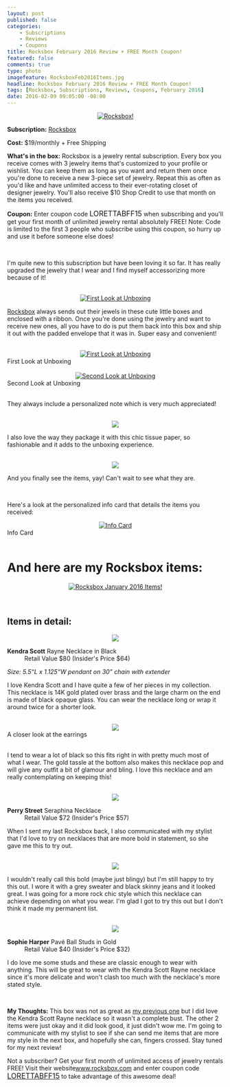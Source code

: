```yaml
---
layout: post
published: false
categories: 
    - Subscriptions
    - Reviews
    - Coupons
title: Rocksbox February 2016 Review + FREE Month Coupon!
featured: false
comments: true
type: photo
imagefeature: RocksboxFeb2016Items.jpg
headline: Rocksbox February 2016 Review + FREE Month Coupon!
tags: [Rocksbox, Subscriptions, Reviews, Coupons, February 2016]
date: 2016-02-09 09:05:00 -08:00
---
```


<center><a href="https://www.rocksbox.com" target="_blank">
<img src="/images/RocksboxFeb2016Package.jpg" border="0" style="border:none;max-width:100%;" alt="Rocksbox!" />
</a></center>

<p><b>Subscription:</b> <a href="https://www.rocksbox.com" target="_blank">Rocksbox</a></p>
<p><b>Cost:</b> $19/monthly + Free Shipping</p>
<p><b>What's in the box:</b> Rocksbox is a jewelry rental subscription. Every box you receive comes with 3 jewelry items that's customized to your profile or wishlist. You can keep them as long as you want and return them once you're done to receive a new 3-piece set of jewelry. Repeat this as often as you'd like and have unlimited access to their ever-rotating closet of designer jewelry. You'll also receive $10 Shop Credit to use that month on the items you received.</p>
<p><b>Coupon:</b> Enter coupon code <big>LORETTABFF15</big> when subscribing and you'll get your first month of unlimited jewelry rental absolutely FREE! Note: Code is limited to the first 3 people who subscribe using this coupon, so hurry up and use it before someone else does!</big></p>

<br>

<p>I'm quite new to this subscription but have been loving it so far. It has really upgraded the jewelry that I wear and I find myself accessorizing more because of it!</p>

<br>

<center><a href="https://www.rocksbox.com" target="_blank">
<img src="/images/RocksboxFeb2016Box.jpg" border="0" style="border:none;max-width:100%;" alt="First Look at Unboxing" />
</a></center>

<p><a href="https://www.rocksbox.com" target="_blank">Rocksbox</a> always sends out their jewels in these cute little boxes and enclosed with a ribbon. Once you're done using the jewelry and want to receive new ones, all you have to do is put them back into this box and ship it out with the padded envelope that it was in. Super easy and convenient!</p>

<br>

<center><a href="https://www.rocksbox.com" target="_blank">
<img src="/images/RocksboxFeb2016OpenBox.jpg" border="0" style="border:none;max-width:100%;" alt="First Look at Unboxing" />
</a></center>
<figcaption>First Look at Unboxing</figcaption>
<br>

<center><a href="https://www.rocksbox.com" target="_blank">
<img src="/images/RocksboxFeb2016OpenBox2.jpg" border="0" style="border:none;max-width:100%;" alt="Second Look at Unboxing" />
</a></center>
<figcaption>Second Look at Unboxing</figcaption>
<br>

<p>They always include a personalized note which is very much appreciated!</p>

<br>

<center><a href="https://www.rocksbox.com" target="_blank">
<img src="/images/RocksboxFeb2016OpenBox3.jpg" border="0" style="border:none;max-width:100%;" />
</a></center>
<p>I also love the way they package it with this chic tissue paper, so fashionable and it adds to the unboxing experience.</p>

<br>

<center><a href="https://www.rocksbox.com" target="_blank">
<img src="/images/RocksboxFeb2016OpenBox4.jpg" border="0" style="border:none;max-width:100%;" />
</a></center>
<p>And you finally see the items, yay! Can't wait to see what they are.</p>

<br>

<p>Here's a look at the personalized info card that details the items you received:</p>

<center><a href="https://www.rocksbox.com" target="_blank">
<img src="/images/RocksboxFeb2016Info.jpg" border="0" style="border:none;max-width:100%;" alt="Info Card" /></a></center>
<figcaption>Info Card</figcaption>
<br>

# And here are my Rocksbox items:

<p><center><a href="https://www.rocksbox.com" target="_blank">
<img src="/images/RocksboxFeb2016Items.jpg" border="0" style="border:none;max-width:100%;" alt="Rocksbox January 2016 Items!" /></a></center></p>
<br>

## Items in detail:

<center><a href="https://www.rocksbox.com" target="_blank">
<img src="/images/RocksboxFeb2016KendraScottRayneNecklace.jpg" border="0" style="border:none;max-width:100%;" />
</a></center>

<DL>
<DT><b>Kendra Scott</b> Rayne Necklace in Black</DT>
<DD>Retail Value $80 (Insider's Price $64)</DD>
</DL>

<p><i>Size: 5.5“L x 1.125“W pendant on 30” chain with extender</i></p>

<p>I love Kendra Scott and I have quite a few of her pieces in my collection. This necklace is 14K gold plated over brass and the large charm on the end is made of black opaque glass. You can wear the necklace long or wrap it around twice for a shorter look.</p>

<br>

<center><a href="https://www.rocksbox.com" target="_blank">
<img src="/images/RocksboxFeb2016KendraScottRayneNecklace2.jpg" border="0" style="border:none;max-width:100%;" />
</a></center>
<figcaption>A closer look at the earrings</figcaption>
<br>

<p>I tend to wear a lot of black so this fits right in with pretty much most of what I wear. The gold tassle at the bottom also makes this necklace pop and will give any outfit a bit of glamour and bling. I love this necklace and am really contemplating on keeping this!</p>

<br>

<center><a href="https://www.rocksbox.com" target="_blank">
<img src="/images/RocksboxFeb2016PerryStreetSeraphinaNecklace.jpg" border="0" style="border:none;max-width:100%;" />
</a></center>

<DL>
<DT><b>Perry Street</b> Seraphina Necklace</DT>
<DD>Retail Value $72 (Insider's Price $57)</DD>
</DL>

<p>When I sent my last Rocksbox back, I also communicated with my stylist that I'd love to try on necklaces that are more bold in statement, so she gave me this to try out.</p>

<br>

<center><a href="https://www.rocksbox.com" target="_blank">
<img src="/images/RocksboxFeb2016PerryStreetSeraphinaNecklace2.jpg" border="0" style="border:none;max-width:100%;" />
</a></center>
<p>I wouldn't really call this bold (maybe just blingy) but I'm still happy to try this out. I wore it with a grey sweater and black skinny jeans and it looked great. I was going for a more rock chic style which this necklace can achieve depending on what you wear. I'm glad I got to try this out but I don't think it made my permanent list.</p>

<br>

<center><a href="https://www.rocksbox.com" target="_blank">
<img src="/images/RocksboxFeb2016SophieHarperPaveBallStuds.jpg" border="0" style="border:none;max-width:100%;" />
</a></center>

<DL>
<DT><b>Sophie Harper</b> Pavé Ball Studs in Gold</DT>
<DD>Retail Value $40 (Insider's Price $32)</DD>
</DL>

<p>I do love me some studs and these are classic enough to wear with anything. This will be great to wear with the Kendra Scott Rayne necklace since it's more delicate and won't clash too much with the necklace's more stated style.</p>

<br>

<p><i class="icon-exclamation-sign"></i><b> My Thoughts:</b> This box was not as great as <a href="http://whatsupmailbox.com/subscriptions/reviews/coupons/Rocksbox-Jewelry-Subscription-Box-January-2016-Review-Coupon/" target="_blank">my previous one</a> but I did love the Kendra Scott Rayne necklace so it wasn't a complete bust. The other 2 items were just okay and it did look good, it just didn't wow me. I'm going to communicate with my stylist to see if she can send me items that are more my style in the next box, and hopefully she can, fingers crossed. Stay tuned for my next review!</p>

<p>Not a subscriber? Get your first month of unlimited access of jewelry rentals FREE! Visit their website<a href="https://www.rocksbox.com">www.rocksbox.com</a> and enter coupon code <a href="https://www.rocksbox.com" target="_blank"><big>LORETTABFF15</big></a> to take advantage of this awesome deal!</p>

